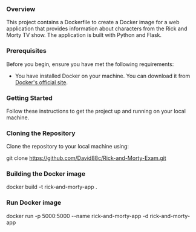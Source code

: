 ### Overview

This project contains a Dockerfile to create a Docker image for a web application that provides information about characters from the Rick and Morty TV show. The application is built with Python and Flask.

### Prerequisites

Before you begin, ensure you have met the following requirements:
- You have installed Docker on your machine. You can download it from [Docker's official site](https://www.docker.com/products/docker-desktop).

### Getting Started

Follow these instructions to get the project up and running on your local machine.

### Cloning the Repository

Clone the repository to your local machine using:

git clone https://github.com/David88c/Rick-and-Morty-Exam.git
 
### Building the Docker image

docker build -t rick-and-morty-app .

### Run Docker image

docker run -p 5000:5000 --name rick-and-morty-app -d  rick-and-morty-app